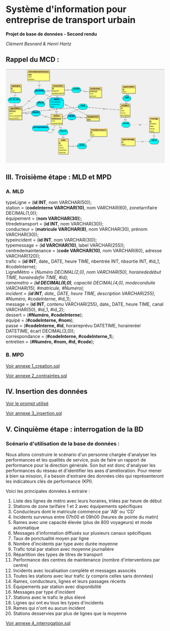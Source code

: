 # Système d'information pour entreprise de transport urbain

**Projet de base de données - Second rendu**

*Clément Besnard & Henri Hartz*

## Rappel du MCD :

![alt text](mcd.png)

## III. Troisième étape : MLD et MPD

### A. MLD

typeLigne = (**id INT**, nom VARCHAR(50)); <br>
station = (**codeInterne VARCHAR(10)**, nom VARCHAR(60), zonetarrifaire DECIMAL(1,0)); <br>
équipement = (**nom VARCHAR(30)**); <br>
titredetransport = (**id INT**, nom VARCHAR(30)); <br>
conducteur = (**matricule VARCHAR(8)**, nom VARCHAR(30), prénom VARCHAR(30)); <br>
typeincident = (**id INT**, nom VARCHAR(30)); <br>
typemessage = (**id VARCHAR(10)**, label VARCHAR(255)); <br>
centredemaintenance = (**code VARCHAR(10)**, nom VARCHAR(60), adresse VARCHAR(120)); <br>
trafic = (**id INT**, date_ DATE, heure TIME, nbentrée INT, nbsortie INT, #id_1, #codeInterne); <br>
LigneMétro = (**Numéro DECIMAL(2,0)*, nom VARCHAR(50), horairededébut TIME, horairedefin TIME, #id); <br>
ramemétro = (**id DECIMAL(6,0)**, capacité DECIMAL(4,0), modeconduite VARCHAR(15), #matricule*, #Numéro); <br>
incident = (**id INT**, date_ DATE, heure TIME, description VARCHAR(255), #Numéro*, #codeInterne*, #id_1); <br>
message = (**id INT**, contenu VARCHAR(255), date_ DATE, heure TIME, canal VARCHAR(50), #id_1, #id_2); <br>
dessert = (**#Numéro, #codeInterne**); <br>
équipé = (**#codeInterne, #nom**); <br>
passe = (**#codeInterne, #id**, horaireprévu DATETIME, horaireréel DATETIME, écart DECIMAL(3,0)); <br>
correspondance = (**#codeInterne, #codeInterne_1**); <br>
entretien = (**#Numéro, #nom, #id, #code**); <br>

### B. MPD

[Voir annexe 1_creation.sql](1_creation.sql)

[Voir annexe 2_contraintes.sql](2_contraintes.sql)

## IV. Insertion des données

[Voir le prompt utilisé](prompt.txt)

[Voir annexe 3_insertion.sql](3_insertion.sql)

## V. Cinquième étape : interrogation de la BD

### Scénario d'utilisation de la base de données :

Nous allons construire le scénario d'un personne chargée d'analyser les performances et les qualités de service, puis de faire un rapport de performance pour la direction générale. Son but est donc d'analyser les performances du réseau et d'identifier les axes d'amélioration.
Pour mener à bien sa mission, il a besoin d'extraire des données clés qui représenteront les indicateurs clés de performance (KPI).

Voici les principales données à extraire :

1. Liste des lignes de métro avec leurs horaires, triées par heure de début
2. Stations de zone tarifaire 1 et 2 avec équipements spécifiques
3. Conducteurs dont le matricule commence par 'AB' ou 'CD'
4. Incidents survenus entre 07h00 et 09h00 (heures de pointe du matin)
5. Rames avec une capacité élevée (plus de 800 voyageurs) et mode automatique
6. Messages d'information diffusés sur plusieurs canaux spécifiques
7. Taux de ponctualité moyen par ligne
8. Nombre d'incidents par type avec durée moyenne
9. Trafic total par station avec moyenne journalière
10. Répartition des types de titres de transport
11. Performance des centres de maintenance (nombre d'interventions par centre)
12. Incidents avec localisation complète et messages associés
13. Toutes les stations avec leur trafic (y compris celles sans données)
14. Rames, conducteurs, lignes et leurs passages récents
15. Équipements par station avec disponibilité
16. Messages par type d'incident
17. Stations avec le trafic le plus élevé
18. Lignes qui ont eu tous les types d'incidents
19. Rames qui n'ont eu aucun incident
20. Stations desservies par plus de lignes que la moyenne

[Voir annexe 4_interrogation.sql](4_interrogation.sql)
